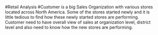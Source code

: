#Retail Analysis
#Customer is a big Sales Organization with various stores located across North America.  Some of the stores started newly and it is little tedious to find how these newly started stores are performing. Customer need to have overall view of sales at organization level, district level and also need to know how the new stores are performing.
